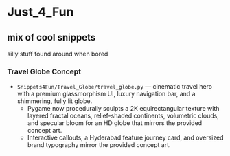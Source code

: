 # Just_4_Fun
## mix of cool snippets
silly stuff found around when bored

### Travel Globe Concept
* `Snippets4Fun/Travel_Globe/travel_globe.py` — cinematic travel hero with a premium glassmorphism UI, luxury navigation bar, and a shimmering, fully lit globe.
  * Pygame now procedurally sculpts a 2K equirectangular texture with layered fractal oceans, relief-shaded continents, volumetric clouds, and specular bloom for an HD globe that mirrors the provided concept art.
  * Interactive callouts, a Hyderabad feature journey card, and oversized brand typography mirror the provided concept art.
